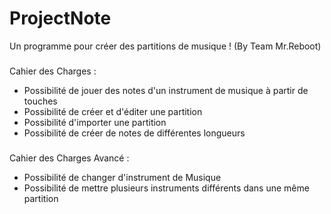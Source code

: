 # ProjectNote
Un programme pour créer des partitions de musique ! (By Team Mr.Reboot)

###

Cahier des Charges :

- Possibilité de jouer des notes d'un instrument de musique à partir de touches
- Possibilité de créer et d'éditer une partition
- Possibilité d'importer une partition
- Possibilité de créer de notes de différentes longueurs

###

Cahier des Charges Avancé :

- Possibilité de changer d'instrument de Musique
- Possibilité de mettre plusieurs instruments différents dans une même partition
